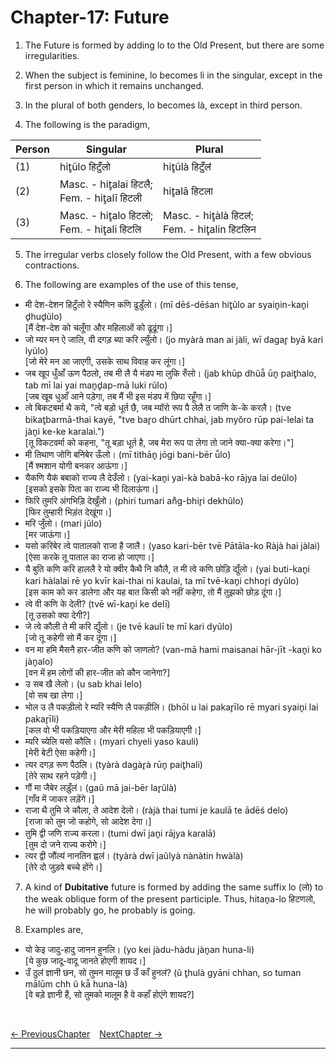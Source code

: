 # Chapter-17: Future

1.	The Future is formed by adding lo to the Old Present, but there are some irregularities.

2.	When the subject is feminine, lo becomes li in the singular, except in the first person in which it remains unchanged.

3.	In the plural of both genders, lo becomes là, except in third person.

4.	The following is the paradigm,

| Person | Singular | Plural |
| ------------- | ------------- | ------------- |
| (1) | hit̥ũlo हिटुँलो | hit̥ũlà हिटुँलऺ |
| (2) | Masc. - hit̥alai हिटलै; <br>Fem. - hit̥alī हिटली | hit̥alā हिटला |
| (3) | Masc. - hit̥alo हिटलो; <br>Fem. - hit̥ali हिटलि | Masc. - hit̥àlà हिटलऺ; <br>Fem. - hit̥alin हिटलिन |

5.	The irregular verbs closely follow the Old Present, with a few obvious contractions.

6.	The following are examples of the use of this tense,
   - मी देश-देशन हिटुँलो रे स्यैणिन कणि ढुडुँलो। (mī dēś-dēśan hit̥ũlo ar syain̥in-kan̥i d̥hud̥ũlo)<br>
   [मैं देश-देश को चलूँगा और महिलाओं को ढूढूंगा।]
   - जो म्यर मन ऐ जालि, वी दगड़ ब्या करि ल्युँलो। (jo myàrà man ai jàli, wī dagar̥ byā kari lyũlo)<br>
   [जो मेरे मन आ जाएगी, उसके साथ विवाह कर लूंगा।]
   - जब खूप धुँआँ ऊण पैठलो, तब मी लै यै मंडप मा लुकि रुँलो। (jab khūp dhũā̃ ūn̥ pait̥halo, tab mī lai yai man̥d̥ap-mā luki rũlo)<br>
   [जब खूब धुआँ आने पड़ेगा, तब मैं भी इस मंडप में छिपा रहूँगा।]
   - त्वे बिकटबर्मा थै कये, "त्वे बड़ो धूर्त छै, जब म्यॉरो रूप पै लेलै त जाणि के-के करलै। (tve bikat̥barmā-thai kayē, "tve bar̥o dhūrt chhai, jab myŏro rūp pai-lelai ta jàn̥i ke-ke karalai.")<br>
   [तू विकटवर्मा को कहना, "तू बड़ा धूर्त है, जब मेरा रूप पा लेगा तो जाने क्या-क्या करेगा।"]
   - मी तिथाण जोगि बनिबेर ऊँलो। (mī tithān̥ jōgi bani-bēr ū̃lo)<br>
   [मैं श्मशान योगी बनकर आऊंगा।]
   - यैकणि यैकऺ बबाको राज्य लै देउँलो। (yai-kan̥i yai-kà babā-ko rājya lai deũlo)<br>
   [इसको इसके पिता का राज्य भी दिलाऊंगा।]
   - फिरि तुमरि अंगभिड़ि देखुँलो। (phiri tumari an̊g-bhir̥i dekhũlo)<br>
   [फिर तुम्हारी भिड़ंत देखूंगा।]
   - मरि जुँलो। (mari jũlo)<br>
   [मर जाऊंगा।]
   - यसो करिबेर त्वे पातालको राजा है जालै। (yaso kari-bēr tvē Pātāla-ko Ràjà hai jàlai)<br>
   [ऐसा करके तू पाताल का राजा हो जाएगा।]
   - यै बुति कणि करि हाललै रे यो क्वीर कैथै नि कौलै, त मी त्वे कणि छोड़ि द्युँलो। (yai buti-kan̥i kari hàlalai rē yo kvīr kai-thai ni kaulai, ta mī tvē-kan̥i chhor̥i dyũlo)<br>
   [इस काम को कर डालेगा और यह बात किसी को नहीं कहेगा, तो मैं तुझको छोड़ दूंगा।]
   - त्वे वी कणि के देली? (tvē wī-kan̥i ke delī)<br>
   [तू उसको क्या देगी?]
   - जे त्वे कौली ते मी करि द्युँलो। (je tvē kaulī te mī kari dyũlo)<br>
   [जो तू कहेगी सो मैं कर दूंगा।]
   - वन मा हमि मैसनै हार-जीत कणि को जाणलो? (van-mā hami maisanai hār-jīt -kan̥i ko jàn̥alo)<br>
   [वन में हम लोगों की हार-जीत को कौन जानेगा?]
   - उ सब खै लेलो। (u sab khai lelo)<br>
   [वो सब खा लेगा।]
   - भोल उ लै पकड़ीलो रे म्यरि स्यैणि लै पकड़ीलि। (bhōl u lai pakar̥īlo rē myari syain̥i lai pakar̥īli)<br>
   [कल वो भी पकड़ियाएगा और मेरी महिला भी पकड़ियाएगी।]
   - म्यरि च्येलि यसो कौलि। (myari chyeli yaso kauli)<br>
   [मेरी बेटी ऐसा कहेगी।]
   - त्यर दगड़ रूण पैठलि। (tyàrà dagàr̥à rūn̥ pait̥hali)<br>
   [तेरे साथ रहने पड़ेगी।]
   - गौं मा जैबेर लड़ुँलऺ। (gaũ mā jai-bēr lar̥ũlà)<br>
   [गाँव में जाकर लड़ेंगे।]
   - राजा थै तुमि जे कौला, ते आदेश देलो। (ràjà thai tumi je kaulā te ādēś delo)<br>
   [राजा को तुम जो कहोगे, सो आदेश देगा।]
   - तुमि द्वी जणि राज्य करला। (tumi dwī jan̥i rājya karalā)<br>
   [तुम दो जने राज्य करोगे।]
   - त्यर द्वी जौंल्यऺ नानतिन ह्वलऺ। (tyàrà dwī jaũlyà nànàtin hwàlà)<br>
   [तेरे दो जुड़वे बच्चे होंगे।]

7.	A kind of **Dubitative** future is formed by adding the same suffix lo (लो) to the weak oblique form of the present participle. Thus, hitan̥a-lo हिटणलो, he will probably go, he probably is going.

8.	Examples are,
   - यो केइ जादु-हादु जानन हुनलि। (yo kei jàdu-hàdu jàn̥an huna-li)<br>
   [ये कुछ जादू-वादू जानते होएगी शायद।]
   - उँ ठुलऺ ज्ञानी छन, सो तुमन मालूम छ उँ काँ हुनलऺ? (ũ t̥hulà gyāni chhan, so tuman mālūm chh ũ kā̃ huna-là)<br>
   [वे बड़े ज्ञानी हैं, सो तुमको मालूम है वे कहाँ होएंगे शायद?]

<br>

[<- PreviousChapter](/major/16_Imperative.md) &ensp; [NextChapter ->](/major/18_PastConditional.md)

---